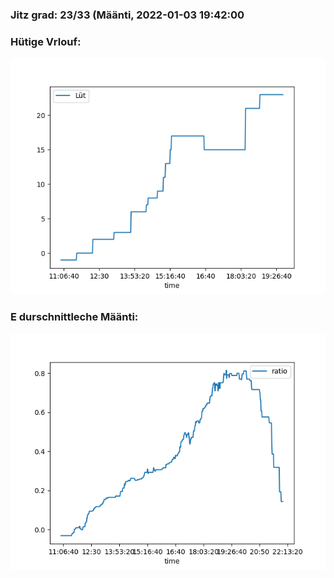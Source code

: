 ### Jitz grad: 23/33 (Määnti, 2022-01-03 19:42:00

### Hütige Vrlouf:
![Graph](Today.png)

### E durschnittleche Määnti:
![Graph](Määnti.png)
